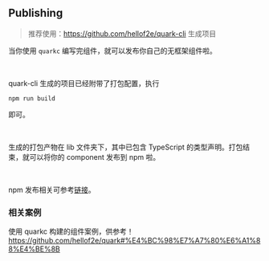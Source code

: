 ## Publishing

> 推荐使用：https://github.com/hellof2e/quark-cli 生成项目

当你使用 `quarkc` 编写完组件，就可以发布你自己的无框架组件啦。

<br/>

quark-cli 生成的项目已经附带了打包配置，执行

```shell
npm run build
```
即可。

<br />

生成的打包产物在 lib 文件夹下，其中已包含 TypeScript 的类型声明。打包结束，就可以将你的 component 发布到 npm 啦。

<br />

npm 发布相关可参考[链接](https://docs.npmjs.com/packages-and-modules/contributing-packages-to-the-registry)。


### 相关案例

使用 quarkc 构建的组件案例，供参考！
https://github.com/hellof2e/quark#%E4%BC%98%E7%A7%80%E6%A1%88%E4%BE%8B